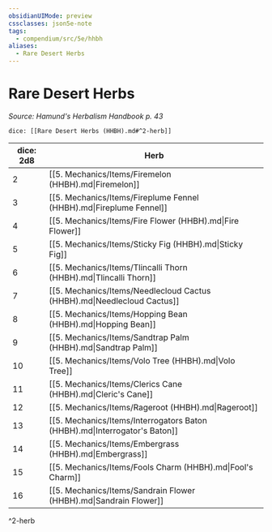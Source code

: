 ```yaml
---
obsidianUIMode: preview
cssclasses: json5e-note
tags:
  - compendium/src/5e/hhbh
aliases:
  - Rare Desert Herbs
---
```

# Rare Desert Herbs
*Source: Hamund's Herbalism Handbook p. 43* 

`dice: [[Rare Desert Herbs (HHBH).md#^2-herb]]`

| dice: 2d8 | Herb |
|-----------|------|
| 2 | [[5. Mechanics/Items/Firemelon (HHBH).md\|Firemelon]] |
| 3 | [[5. Mechanics/Items/Fireplume Fennel (HHBH).md\|Fireplume Fennel]] |
| 4 | [[5. Mechanics/Items/Fire Flower (HHBH).md\|Fire Flower]] |
| 5 | [[5. Mechanics/Items/Sticky Fig (HHBH).md\|Sticky Fig]] |
| 6 | [[5. Mechanics/Items/Tlincalli Thorn (HHBH).md\|Tlincalli Thorn]] |
| 7 | [[5. Mechanics/Items/Needlecloud Cactus (HHBH).md\|Needlecloud Cactus]] |
| 8 | [[5. Mechanics/Items/Hopping Bean (HHBH).md\|Hopping Bean]] |
| 9 | [[5. Mechanics/Items/Sandtrap Palm (HHBH).md\|Sandtrap Palm]] |
| 10 | [[5. Mechanics/Items/Volo Tree (HHBH).md\|Volo Tree]] |
| 11 | [[5. Mechanics/Items/Clerics Cane (HHBH).md\|Cleric's Cane]] |
| 12 | [[5. Mechanics/Items/Rageroot (HHBH).md\|Rageroot]] |
| 13 | [[5. Mechanics/Items/Interrogators Baton (HHBH).md\|Interrogator's Baton]] |
| 14 | [[5. Mechanics/Items/Embergrass (HHBH).md\|Embergrass]] |
| 15 | [[5. Mechanics/Items/Fools Charm (HHBH).md\|Fool's Charm]] |
| 16 | [[5. Mechanics/Items/Sandrain Flower (HHBH).md\|Sandrain Flower]] |
^2-herb
